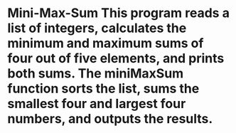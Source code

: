 # Mini-Max-Sum This program reads a list of integers, calculates the minimum and maximum sums of four out of five elements, and prints both sums. The miniMaxSum function sorts the list, sums the smallest four and largest four numbers, and outputs the results.
